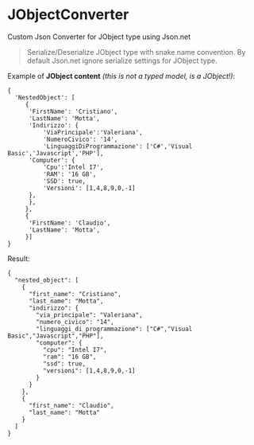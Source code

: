 # JObjectConverter

Custom Json Converter for JObject type using Json.net

> Serialize/Deserialize JObject type with snake name convention. By default Json.net ignore serialize settings for JObject type.


Example of **JObject content** *(this is not a typed model, is a JObject!)*:
```
{
  'NestedObject': [
     {
      'FirstName': 'Cristiano',
      'LastName': 'Motta',
      'Indirizzo': {
          'ViaPrincipale':'Valeriana', 
          'NumeroCivico': '14',
          'LinguaggiDiProgrammazione': ['C#','Visual Basic','Javascript','PHP'],
      'Computer': {
          'Cpu':'Intel I7', 
          'RAM': '16 GB',
          'SSD': true,
          'Versioni': [1,4,8,9,0,-1]
      },  
      },
     },
     {
      'FirstName': 'Claudio',
      'LastName': 'Motta',
     }]
}
```

Result:
```
{
  "nested_object": [
    {
      "first_name": "Cristiano",
      "last_name": "Motta",
      "indirizzo": {
        "via_principale": "Valeriana",
        "numero_civico": "14",
        "linguaggi_di_programmazione": ["C#","Visual Basic","Javascript","PHP"],
        "computer": {
          "cpu": "Intel I7",
          "ram": "16 GB",
          "ssd": true,
          "versioni": [1,4,8,9,0,-1]
        }
      }
    },
    {
      "first_name": "Claudio",
      "last_name": "Motta"
    }
  ]
}
```


